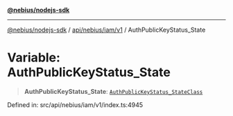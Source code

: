 [**@nebius/nodejs-sdk**](../../../../../README.md)

***

[@nebius/nodejs-sdk](../../../../../README.md) / [api/nebius/iam/v1](../README.md) / AuthPublicKeyStatus\_State

# Variable: AuthPublicKeyStatus\_State

> **AuthPublicKeyStatus\_State**: [`AuthPublicKeyStatus_StateClass`](../type-aliases/AuthPublicKeyStatus_StateClass.md)

Defined in: src/api/nebius/iam/v1/index.ts:4945
